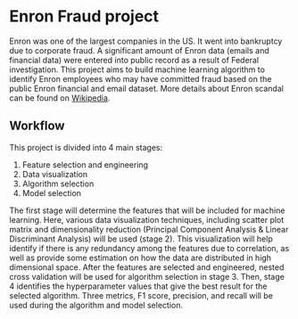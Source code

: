 # Enron Fraud project

Enron was one of the largest companies in the US. It went into bankruptcy due to corporate fraud. A significant amount of Enron data (emails
and financial data) were entered into public record as a result of Federal
investigation. This project aims to build machine learning algorithm to
identify Enron employees who may have committed fraud based on the public Enron
financial and email dataset. More details about Enron scandal can be found on
[Wikipedia](https://en.wikipedia.org/wiki/Enron_scandal).

## Workflow
This project is divided into 4 main stages:
1. Feature selection and engineering
2. Data visualization
3. Algorithm selection
4. Model selection

The first stage will determine the features that will be included for machine
learning. Here, various data visualization techniques, including scatter plot
matrix and dimensionality reduction (Principal Component Analysis & Linear
Discriminant Analysis) will be used (stage 2). This visualization will help
identify if there is any redundancy among the features due to correlation,
as well as provide some estimation on how the data are distributed in
high dimensional space. After the features are selected and engineered, nested
cross validation will be used for algorithm selection in stage 3. Then, stage 4
identifies the hyperparameter values that give the best result for the selected
algorithm. Three metrics, F1 score, precision, and recall will be used during
the algorithm and model selection.
